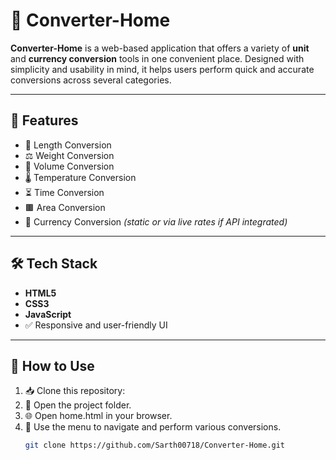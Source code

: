 # 🔄 Converter-Home

**Converter-Home** is a web-based application that offers a variety of **unit** and **currency conversion** tools in one convenient place. Designed with simplicity and usability in mind, it helps users perform quick and accurate conversions across several categories.

---

## 🌟 Features

- 📏 Length Conversion  
- ⚖️ Weight Conversion  
- 🧪 Volume Conversion  
- 🌡️ Temperature Conversion  
- ⏳ Time Conversion  
- 🟫 Area Conversion  
- 💱 Currency Conversion *(static or via live rates if API integrated)*

---

## 🛠 Tech Stack

- **HTML5**
- **CSS3**
- **JavaScript**
- ✅ Responsive and user-friendly UI

---

## 🧪 How to Use

1. 📥 Clone this repository:
2. 📂 Open the project folder.
3. 🌐 Open home.html in your browser.
4. 🔁 Use the menu to navigate and perform various conversions.
   ```bash
   git clone https://github.com/Sarth00718/Converter-Home.git

